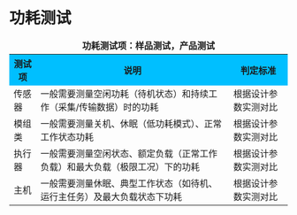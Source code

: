 # 功耗测试


<table>
  <caption style="caption-side:top; font-weight:bold; text-align:center; margin-bottom:4px;">功耗测试项：样品测试，产品测试</caption>
  <tr style="background-color:#00BFFF;">
    <th>测试项</th>
    <th>说明</th>
    <th>判定标准</th>
  </tr>
  <tr>
    <td>传感器</td>
    <td>一般需要测量空闲功耗（待机状态）和持续工作（采集/传输数据）时的功耗</td>
    <td>根据设计参数实测对比</td>
  </tr>
  <tr>
    <td>模组类</td>
    <td>一般需要测量关机、休眠（低功耗模式）、正常工作状态功耗</td>
    <td>根据设计参数实测对比</td>
  </tr>
  <tr>
    <td>执行器</td>
    <td>一般需要测量空闲状态、额定负载（正常工作负载）和最大负载（极限工况）下的功耗</td>
    <td>根据设计参数实测对比</td>
  </tr>
  <tr>
    <td>主机</td>
    <td>一般需要测量休眠、典型工作状态（如待机、运行主任务）及最大负载状态下功耗</td>
    <td>根据设计参数实测对比</td>
  </tr>
</table>
